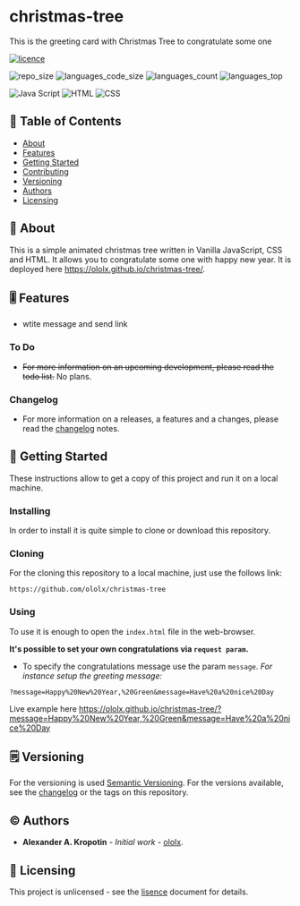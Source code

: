 # christmas-tree
This is the greeting card with Christmas Tree to congratulate some one

[![licence](https://img.shields.io/github/license/ololx/christmas-tree?style=flat)](LICENCE)

![repo_size](https://img.shields.io/github/repo-size/ololx/christmas-tree?logo=github&style=flat) ![languages_code_size](https://img.shields.io/github/languages/code-size/ololx/christmas-tree?logo=github&style=flat) ![languages_count](https://img.shields.io/github/languages/count/ololx/christmas-tree?logo=github&style=flat) ![languages_top](https://img.shields.io/github/languages/top/ololx/christmas-tree?logo=github&style=flat)

![Java Script](https://img.shields.io/badge/JavaScript-323330?logo=javascript&style=flat) ![HTML](https://img.shields.io/badge/HTML-239120?logo=html5&logoColor=white&style=flat) ![CSS](https://img.shields.io/badge/CSS-239120?&logo=css3&logoColor=white&style=flat)

## 📇 Table of Contents

- [About](#about)
- [Features](#feature)
- [Getting Started](#getting-started)
- [Contributing](#contributing)
- [Versioning](#versioning)
- [Authors](#authors)
- [Licensing](#licensing)

##  📖 About

This is a simple animated christmas tree written in Vanilla JavaScript, CSS and HTML. It allows you to congratulate some one with happy new year. It is deployed here https://ololx.github.io/christmas-tree/.

## 🎚 Features

- wtite message and send link

### To Do

- ~~For more information on an upcoming development, please read the todo list.~~ No plans.

### Changelog

- For more information on a releases, a features and a changes, please read the [changelog](CHANGELOG.md) notes.

## 🚦 Getting Started

These instructions allow to get a copy of this project and run it on a local machine.

### Installing

In order to install it is quite simple to clone or download this repository.

### Cloning

For the cloning this repository to a local machine, just use the follows link:

```http
https://github.com/ololx/christmas-tree
```

### Using

To use it is enough to open the `index.html` file in the web-browser.

**It's possible to set your own congratulations via `request param`.** 

- To specify the congratulations message use the param  `message`.  *For instance setup the greeting message:*

```http
?message=Happy%20New%20Year,%20Green&message=Have%20a%20nice%20Day
```

Live example here https://ololx.github.io/christmas-tree/?message=Happy%20New%20Year,%20Green&message=Have%20a%20nice%20Day

## 🗒 Versioning

For the versioning is used [Semantic Versioning](http://semver.org/). For the versions available, see the [changelog](CHANGELOG.md) or the tags on this repository.

## ©️ Authors

* **Alexander A. Kropotin** - *Initial work* - [ololx](https://github.com/ololx).

## 🔏 Licensing

This project is unlicensed - see the [lisence](LICENSE) document for details.